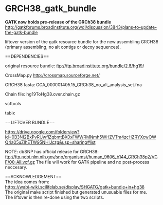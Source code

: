 # GRCH38_gatk_bundle

**GATK now holds pre-release of the GRCh38 bundle**    
http://gatkforums.broadinstitute.org/wdl/discussion/3843/plans-to-update-the-gatk-bundle

liftover version of the gatk resource bundle for the new assembling GRCH38 (primary assembling, no alt contigs or decoy sequences). 

==DEPENDENCIES==

original resource bundle: 
ftp://ftp.broadinstitute.org/bundle/2.8/hg19/

CrossMap.py
http://crossmap.sourceforge.net/

GRCH38 fasta:
GCA_000001405.15_GRCh38_no_alt_analysis_set.fna

Chain file:
hg19ToHg38.over.chain.gz

vcftools

tabix

==LIFTOVER BUNDLE==  

https://drive.google.com/folderview?id=0B3NI2BxPvRUwflZqbmtBX0xFWWRMNmh5WHZVTm4zcHZRYXcwOWQ4a05uZlhETW95NHlJczg&usp=sharing#list

NOTE: dbSNP has official release for GRCH38:
ftp://ftp.ncbi.nlm.nih.gov/snp/organisms//human_9606_b144_GRCh38p2/VCF/00-All.vcf.gz
The file will work for GATK pipeline and no post-process neccesary. 

==ACKNOWLEDGEMENT==    
The idea comes from:    
https://wabi-wiki.scilifelab.se/display/SHGATG/gatk+bundle+in+hg38    
The original make script finished but generated unusuable files for me.    
The liftover is then re-done using the two scripts.    
